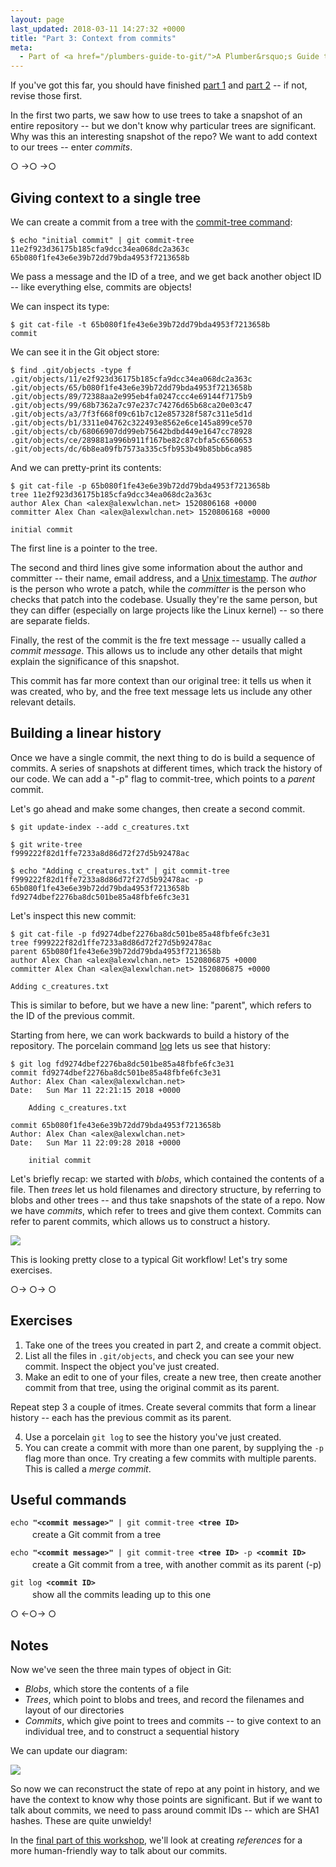 ```yaml
---
layout: page
last_updated: 2018-03-11 14:27:32 +0000
title: "Part 3: Context from commits"
meta:
  - Part of <a href="/plumbers-guide-to-git/">A Plumber&rsquo;s Guide to Git</a>
---
```


If you've got this far, you should have finished [part 1][part 1] and [part 2] -- if not, revise those first.

In the first two parts, we saw how to use trees to take a snapshot of an entire repository -- but we don't know why particular trees are significant.
Why was this an interesting snapshot of the repo?
We want to add context to our trees -- enter *commits*.

[part 1]: /plumbers-guide-to-git/1-the-git-object-store/
[part 2]: /plumbers-guide-to-git/2-blobs-and-trees/

<div class="post__separator" aria-hidden="true">&#9675; &#8594;&#9675; &#8594;&#9675;</div>

## Giving context to a single tree

We can create a commit from a tree with the [commit-tree command][git-commit-tree]:

```console
$ echo "initial commit" | git commit-tree 11e2f923d36175b185cfa9dcc34ea068dc2a363c
65b080f1fe43e6e39b72dd79bda4953f7213658b
```

We pass a message and the ID of a tree, and we get back another object ID -- like everything else, commits are objects!

We can inspect its type:

```console
$ git cat-file -t 65b080f1fe43e6e39b72dd79bda4953f7213658b
commit
```

We can see it in the Git object store:

```console
$ find .git/objects -type f
.git/objects/11/e2f923d36175b185cfa9dcc34ea068dc2a363c
.git/objects/65/b080f1fe43e6e39b72dd79bda4953f7213658b
.git/objects/89/72388aa2e995eb4fa0247ccc4e69144f7175b9
.git/objects/99/68b7362a7c97e237c74276d65b68ca20e03c47
.git/objects/a3/7f3f668f09c61b7c12e857328f587c311e5d1d
.git/objects/b1/3311e04762c322493e8562e6ce145a899ce570
.git/objects/cb/68066907dd99eb75642bdbd449e1647cc78928
.git/objects/ce/289881a996b911f167be82c87cbfa5c6560653
.git/objects/dc/6b8ea09fb7573a335c5fb953b49b85bb6ca985
```

And we can pretty-print its contents:

```console
$ git cat-file -p 65b080f1fe43e6e39b72dd79bda4953f7213658b
tree 11e2f923d36175b185cfa9dcc34ea068dc2a363c
author Alex Chan <alex@alexwlchan.net> 1520806168 +0000
committer Alex Chan <alex@alexwlchan.net> 1520806168 +0000

initial commit
```

The first line is a pointer to the tree.

The second and third lines give some information about the author and committer -- their name, email address, and a [Unix timestamp][timestamp].
The *author* is the person who wrote a patch, while the *committer* is the person who checks that patch into the codebase.
Usually they're the same person, but they can differ (especially on large projects like the Linux kernel) -- so there are separate fields.

Finally, the rest of the commit is the fre text message -- usually called a *commit message*.
This allows us to include any other details that might explain the significance of this snapshot.

This commit has far more context than our original tree: it tells us when it was created, who by, and the free text message lets us include any other relevant details.

[git-commit-tree]: https://www.git-scm.com/docs/git-commit-tree
[timestamp]: https://en.wikipedia.org/wiki/Unix_time

## Building a linear history

Once we have a single commit, the next thing to do is build a sequence of commits.
A series of snapshots at different times, which track the history of our code.
We can add a "-p" flag to commit-tree, which points to a *parent* commit.

Let's go ahead and make some changes, then create a second commit.

```console
$ git update-index --add c_creatures.txt

$ git write-tree
f999222f82d1ffe7233a8d86d72f27d5b92478ac

$ echo "Adding c_creatures.txt" | git commit-tree f999222f82d1ffe7233a8d86d72f27d5b92478ac -p 65b080f1fe43e6e39b72dd79bda4953f7213658b
fd9274dbef2276ba8dc501be85a48fbfe6fc3e31
```

Let's inspect this new commit:

```console
$ git cat-file -p fd9274dbef2276ba8dc501be85a48fbfe6fc3e31
tree f999222f82d1ffe7233a8d86d72f27d5b92478ac
parent 65b080f1fe43e6e39b72dd79bda4953f7213658b
author Alex Chan <alex@alexwlchan.net> 1520806875 +0000
committer Alex Chan <alex@alexwlchan.net> 1520806875 +0000

Adding c_creatures.txt
```

This is similar to before, but we have a new line: "parent", which refers to the ID of the previous commit.

Starting from here, we can work backwards to build a history of the repository.
The porcelain command [log][git-log] lets us see that history:

```console
$ git log fd9274dbef2276ba8dc501be85a48fbfe6fc3e31
commit fd9274dbef2276ba8dc501be85a48fbfe6fc3e31
Author: Alex Chan <alex@alexwlchan.net>
Date:   Sun Mar 11 22:21:15 2018 +0000

    Adding c_creatures.txt

commit 65b080f1fe43e6e39b72dd79bda4953f7213658b
Author: Alex Chan <alex@alexwlchan.net>
Date:   Sun Mar 11 22:09:28 2018 +0000

    initial commit

```

Let's briefly recap: we started with *blobs*, which contained the contents of a file.
Then *trees* let us hold filenames and directory structure, by referring to blobs and other trees -- and thus take snapshots of the state of a repo.
Now we have *commits*, which refer to trees and give them context.
Commits can refer to parent commits, which allows us to construct a history.

![](/plumbers-guide-to-git/blob_tree_commit_example.png)

This is looking pretty close to a typical Git workflow!
Let's try some exercises.

[git-log]: https://www.git-scm.com/docs/git-log

<div class="post__separator" aria-hidden="true">&#9675;&#8594; &#9675;&#8594; &#9675;</div>

## Exercises

1.  Take one of the trees you created in part 2, and create a commit object.
2.  List all the files in `.git/objects`, and check you can see your new commit.
    Inspect the object you've just created.
3.  Make an edit to one of your files, create a new tree, then create another commit from that tree, using the original commit as its parent.

Repeat step 3 a couple of itmes.
Create several commits that form a linear history -- each has the previous commit as its parent.

<ol start="4">
  <li>
    Use a porcelain <code>git log</code> to see the history you've just created.
  </li>
  <li>
    You can create a commit with more than one parent, by supplying the <code>-p</code> flag more than once.
    Try creating a few commits with multiple parents.
    This is called a <em>merge commit</em>.
  </li>
</ol>

## Useful commands

<style>
  .command {
    margin-bottom: 1em;
  }

  .command__description {
    margin-top: 3px;
    margin-left: 2.5em;
  }
</style>

<div class="command">
  <div class="command__code">
    <code>echo <strong>"&lt;commit message&gt;"</strong> | git commit-tree <strong>&lt;tree ID&gt;</strong></code>
  </div>
  <div class="command__description">
    create a Git commit from a tree
  </div>
</div>

<div class="command">
  <div class="command__code">
    <code>echo <strong>"&lt;commit message&gt;"</strong> | git commit-tree <strong>&lt;tree ID&gt;</strong> -p <strong>&lt;commit ID&gt;</strong></code>
  </div>
  <div class="command__description">
    create a Git commit from a tree, with another commit as its parent (-p)
  </div>
</div>

<div class="command">
  <div class="command__code">
    <code>git log <strong>&lt;commit ID&gt;</strong></code>
  </div>
  <div class="command__description">
    show all the commits leading up to this one
  </div>
</div>

<div class="post__separator" aria-hidden="true">&#9675; &#8592;&#9675;&#8594; &#9675;</div>

## Notes

Now we've seen the three main types of object in Git:

-   *Blobs*, which store the contents of a file
-   *Trees*, which point to blobs and trees, and record the filenames and layout of our directories
-   *Commits*, which give point to trees and commits -- to give context to an individual tree, and to construct a sequential history

We can update our diagram:

![](/plumbers-guide-to-git/blob_tree_commit.png)

So now we can reconstruct the state of repo at any point in history, and we have the context to know why those points are significant.
But if we want to talk about commits, we need to pass around commit IDs -- which are SHA1 hashes.
These are quite unwieldy!

In the [final part of this workshop][part 4], we'll look at creating *references* for a more human-friendly way to talk about our commits.

[part 4]: /plumbers-guide-to-git/4-refs-and-branches/
